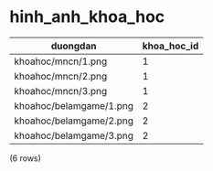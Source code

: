 hinh_anh_khoa_hoc
=================

|        duongdan         | khoa_hoc_id |
|-------------------------|-------------|
| khoahoc/mncn/1.png      | 1           |
| khoahoc/mncn/2.png      | 1           |
| khoahoc/mncn/3.png      | 1           |
| khoahoc/belamgame/1.png | 2           |
| khoahoc/belamgame/2.png | 2           |
| khoahoc/belamgame/3.png | 2           |
(6 rows)

